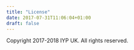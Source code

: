 ```yaml
---
title: "License"
date: 2017-07-31T11:06:04+01:00
draft: false
---
```


Copyright 2017-2018 IYP UK. All rights reserved.
